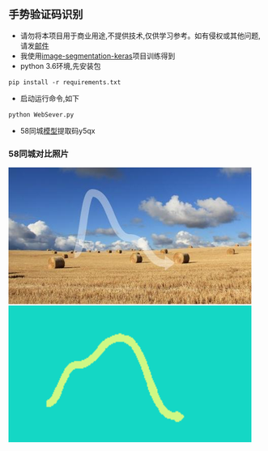 ## 手势验证码识别
* 请勿将本项目用于商业用途,不提供技术,仅供学习参考。如有侵权或其他问题,请发[邮件](fenghongbingcha@gmail.com)
* 我使用[image-segmentation-keras](https://github.com/divamgupta/image-segmentation-keras)项目训练得到
* python 3.6环境,先安装包
```  
pip install -r requirements.txt
```
* 启动运行命令,如下  
```  
python WebSever.py
```
* 58同城[模型](https://pan.baidu.com/s/1hHitXMfJkbrlB0Soib5PAg)提取码y5qx
### 58同城对比照片
![识别前](https://github.com/lexlang/vCatpcha/blob/main/img/2.png)
![识别后](https://github.com/lexlang/vCatpcha/blob/main/img/3.png)